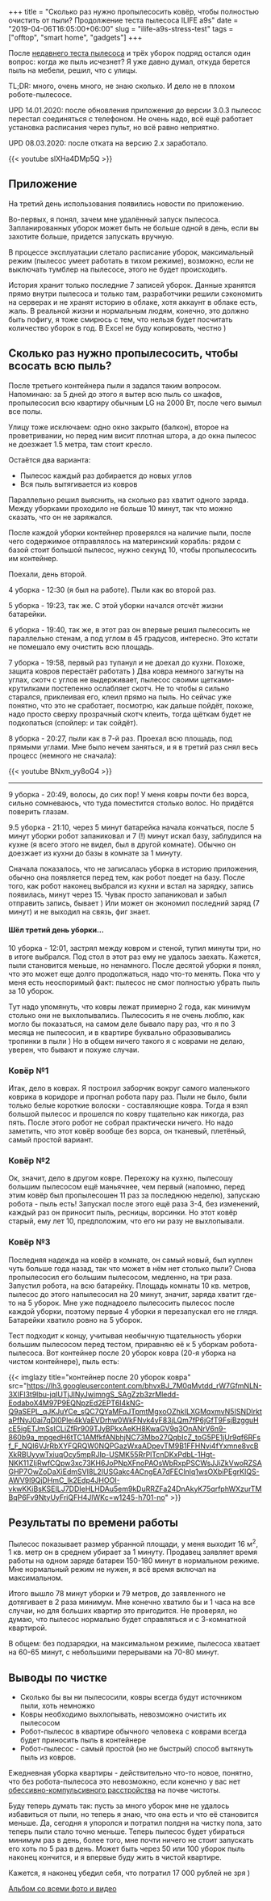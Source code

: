 +++
title = "Сколько раз нужно пропылесосить ковёр, чтобы полностью очистить от пыли? Продолжение теста пылесоса ILIFE a9s"
date = "2019-04-06T16:05:00+06:00"
slug = "ilife-a9s-stress-test"
tags = ["offtop", "smart home", "gadgets"]
+++

После [недавнего теста пылесоса](/blog/2019/04/04/robot-vacuum-cleaner-ilife-a9s-test/) и трёх уборок подряд остался один вопрос: когда же пыль исчезнет? Я уже давно думал, откуда берется пыль на мебели, решил, что с улицы.

TL;DR: много, очень много, не знаю сколько. И дело не в плохом роботе-пылесосе.

UPD 14.01.2020: после обновления приложения до версии 3.0.3 пылесос перестал соединяться с телефоном. Не очень надо, всё ещё работает установка расписания через пульт, но всё равно неприятно.

UPD 08.03.2020: после отката на версию 2.x заработало.

<!--more-->

{{< youtube slXHa4DMp5Q >}}

## Приложение
На третий день использования появились новости по приложению.

Во-первых, я понял, зачем мне удалённый запуск пылесоса. Запланированных уборок может быть не больше одной в день, если вы захотите больше, придется запускать вручную.

В процессе эксплуатации слетало расписание уборок, максимальный режим (пылесос умеет работать в тихом режиме), возможно, если не выключать тумблер на пылесосе, этого не будет происходить.

История хранит только последние 7 записей уборок. Данные хранятся прямо внутри пылесоса и только там, разработчики решили сэкономить на серверах и не хранят историю в облаке, хотя аккаунт в облаке есть, жаль.
В реальной жизни и нормальным людям, конечно, это должно быть пофигу, я тоже смирюсь с тем, что нельзя будет посчитать количество уборок в год. В Excel не буду копировать, честно )


## Сколько раз нужно пропылесосить, чтобы всосать всю пыль?
После третьего контейнера пыли я задался таким вопросом. Напоминаю: за 5 дней до этого я вытер всю пыль со шкафов, пропылесосил всю квартиру обычным LG на 2000 Вт, после чего вымыл все полы.

Улицу тоже исключаем: одно окно закрыто (балкон), второе на проветривании, но перед ним висит плотная штора, а до окна пылесос не доезжает 1.5 метра, там стоит кресло.

Остаётся два варианта:

- Пылесос каждый раз добирается до новых углов
- Вся пыль вытягивается из ковров

Параллельно решил выяснить, на сколько раз хватит одного заряда. Между уборками проходило не больше 10 минут, так что можно сказать, что он не заряжался.

После каждой уборки контейнер проверялся на наличие пыли, после чего содержимое отправлялось на материнский корабль: рядом с базой стоит большой пылесос, нужно секунд 10, чтобы пропылесосить им контейнер.

Поехали, день второй.

4 уборка - 12:30 (я был на работе). Пыли как во второй раз.

5 уборка - 19:23, так же. С этой уборки начался отсчёт жизни батарейки.

6 уборка - 19:40, так же, в этот раз он впервые решил пылесосить не параллельно стенам, а под углом в 45 градусов, интересно. Это кстати не помешало ему очистить всю площадь.

7 уборка - 19:58, первый раз тупанул и не доехал до кухни. Похоже, защита ковров перестаёт работать ) Два ковра немного загнуты на углах, скотч с углов не выдерживает, пылесос своими щетками-крутилками постепенно ослабляет скотч. Не то чтобы я сильно старался, приклеивая его, клеил прямо на пыль. Но сейчас уже понятно, что это не сработает, посмотрю, как дальше пойдёт, похоже, надо просто сверху прозрачный скотч клеить, тогда щёткам будет не подкопаться (спойлер: и так сойдёт).

8 уборка - 20:27, пыли как в 7-й раз. Проехал всю площадь, под прямыми углами. Мне было нечем заняться, и я в третий раз снял весь процесс (немного не сначала):

{{< youtube BNxm_yy8oG4 >}}

---

9 уборка - 20:49, волосы, до сих пор! У меня ковры почти без ворса, сильно сомневаюсь, что туда поместится столько волос. Но придётся поверить глазам.

9.5 уборка - 21:10, через 5 минут батарейка начала кончаться, после 5 минут уборки робот запаниковал и 7 (!) минут искал базу, заблудился на кухне (я всего этого не видел, был в другой комнате). Обычно он доезжает из кухни до базы в комнате за 1 минуту.

Сначала показалось, что не записалась уборка в историю приложения, обычно она появляется перед тем, как робот поедет на базу. После того, как робот наконец выбрался из кухни и встал на зарядку, запись появилась, минут через 15. Чувак просто запаниковал и забыл отправить запись, бывает ) Или может он экономил последний заряд (7 минут) и не выходил на связь, фиг знает.


#### Шёл третий день уборки...

10 уборка - 12:01, застрял между ковром и стеной, тупил минуты три, но в итоге выбрался. Под стол в этот раз ему не удалось заехать. Кажется, пыли становится меньше, но ненамного.
После десятой уборки я понял, что это может еще долго продолжаться, надо что-то менять. Пока что у меня есть неоспоримый факт: пылесос не смог полностью убрать пыль за 10 уборок.

Тут надо упомянуть, что ковры лежат примерно 2 года, как минимум столько они не выхлопывались. Пылесосить я не очень люблю, как могло бы показаться, на самом деле бывало пару раз, что я по 3 месяца не пылесосил, и в квартире буквально образовывались тропинки в пыли ) Но в общем ничего такого я с коврами не делаю, уверен, что бывают и похуже случаи.

### Ковёр №1
Итак, дело в коврах. Я построил заборчик вокруг самого маленького коврика в коридоре и прогнал робота пару раз. Пыли не было, были только белые короткие волоски - составляющие ковра. Тогда я взял большой пылесос и прошелся по ковру тщательно как никогда, раз пять. После этого робот не собрал практически ничего. Но надо заметить, что этот ковёр вообще без ворса, он тканевый, плетёный, самый простой вариант.

### Ковёр №2
Ок, значит, дело в другом ковре. Перехожу на кухню, пылесошу большим пылесосом ещё маньячнее, чем первый (напомню, перед этим ковёр был пропылесошен 11 раз за последнюю неделю), запускаю робота - пыль есть! Запускал после этого ещё раза 3-4, без изменений, каждый раз он приносит пыль, ресницы, ворсинки. Но этот ковёр старый, ему лет 10, предположим, что его ни разу не выхлопывали.

### Ковёр №3
Последняя надежда на ковёр в комнате, он самый новый, был куплен чуть больше года назад, так что может в нём нет столько пыли? Снова пропылесосил его большим пылесосом, медленно, на три раза. Запустил робота, на всю батарейку. Площадь комнаты 10 кв. метров, пылесос до этого напылесосил на 20 минут, значит, заряда хватит где-то на 5 уборок. Мне уже поднадоело пылесосить пылесос после каждой уборки, поэтому первые 4 уборки я перезапускал его не глядя. Батарейки хватило ровно на 5 уборок.

Тест подходит к концу, учитывая необычную тщательность уборки большим пылесосом перед тестом, приравняю её к 5 уборкам робота-пылесоса. Вот контейнер после 20 уборок ковра (20-я уборка на чистом контейнере), пыль есть:

{{< imglazy title="контейнер после 20 уборок ковра" src="https://lh3.googleusercontent.com/bhvxBJ_7M0qMvtdd_rW7GfmNLN-3XIFI3t9lbu-jqIUTjJlNyJwjmngS_SAgZzb3zrMledd-EodaboX4M97P9EQNpzEd2EPT6I4kNG-Q9aSEPL_qJKJuYCe_sQC7QYaMFqJTpmtMgxoOZhkILXGMqxmvN5ISNDIrktaPfNyJ0ai7qDl0Plei4kVaEVDrhw0WkFNvk4yF83jLQm7fP6jGfT9FsjBzgguHcE5igETJmSslCLiZfRr909TJyBPkxAeKH8KwaGV9q3OnANrV6n9-860b9a_mpgedH6tTC1AMfkfANbhjNC73Mbo27QqbIcZ_toG5PE1jUr9qf6RFsf_F_NQl6VJrRbXYFQRQW0NQPGazWxaADpevTM9B1FFHNvi4fYxmne8vcBXkRBUyywTxiuqOcy5mpRJIp-USMK55RrPlTcnDKxPdbL-1Hgt-NKK11ZIjRwfCQpw3xc73KH6JoPNpXFnoPAOsWbRxpPSCWsJJiZkVwoRZSAGHP7OwZoDaXiEdmSVI8L2IUSGakc4ACngEA7dFEClnlq1wsOXbiPEgrKIQS-AWV9l9QjDHmC_Ik2Edp4JHOOI-vkwKKiBsKSEILJ7DDIeHLHDAu5em9kDuRRZFa24DnAkyK75qrfphWXzurTMBqP6Fv9NtyUyFriQFH4JlWKc=w1245-h701-no" >}}


## Результаты по времени работы

Пылесос показывает размер убранной площади, у меня выходит 16 м<sup>2</sup>, 1 кв. метр он в среднем убирает за 1 минуту. Продавец заявляет время работы на одном заряде батареи 150-180 минут в нормальном режиме. Мне нормальный режим не нужен, я всё время включал на максимальном.

Итого вышло 78 минут уборки и 79 метров, до заявленного не дотягивает в 2 раза минимум. Мне конечно хватило бы и 1 часа на все случаи, но для больших квартир это пригодится. Не проверял, но думаю, что пылесос нормально будет справляться и с 3-комнатной квартирой.

В общем: без подзарядки, на максимальном режиме, пылесоса хватает на 60-65 минут, с небольшими перерывами на 70-80 минут.


## Выводы по чистке
- Сколько бы вы ни пылесосили, ковры всегда будут источником пыли, хоть немножко
- Ковры необходимо выхлопывать, невозможно очистить их пылесосом
- Робот-пылесос в квартире обычного человека с коврами всегда будет приносить пыль в контейнере
- Робот-пылесос - самый простой (но не быстрый) способ вытянуть пыль из ковров.

Ежедневная уборка квартиры - действительно что-то новое, понятно, что без робота-пылесоса это невозможно, если конечно у вас нет [обессивно-компульсивного расстройства](https://ru.wikipedia.org/wiki/Обсессивно-компульсивное_расстройство) на почве чистоты.

Буду теперь думать так: пусть за много уборок мне не удалось избавиться от пыли, но теперь я знаю, что она есть и что её становится меньше. Да, сегодня я упоролся и потратил полдня на чистку пола, зато теперь пыли стало точно меньше. Теперь пылесос будет убираться минимум раз в день, более того, мне почти ничего не стоит запускать его хоть по 5 раз в день. Может быть через 50 или 100 уборок пыль наконец кончится, и я впервые буду жить в чистой квартире.

Кажется, я наконец убедил себя, что потратил 17 000 рублей не зря )

[Альбом со всеми фото и видео](https://photos.app.goo.gl/LkNxJQyThiY1fJLz9)
